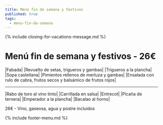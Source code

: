 ```yaml
---
title: Menú fin de semana y festivos
published: true
tags:
  - menu-fin-de-semana
---
```


{% include closing-for-vacations-message.md %}

# Menú fin de semana y festivos - 26€

|Fabada|
|Revuelto de setas, trigueros y gambas|
|Trigueros a la plancha|
|Sopa castellana|
|Pimientos rellenos de merluza y gambas|
|Ensalada con rulo de cabra, frutos secos y balsámico de frutos rojos|


------

|Rabo de toro al vino tinto|
|Carrillada en salsa|
|Entrecot|
|Picaña de ternera|
|Emperador a la plancha|
|Bacalao al horno|

<!-- |Cordero asado|eligiendo este segundo plato se añade 10€ al menú, en total 34€| -->

26€ - Vino, gaseosa, agua y postre incluidos

{% include footer-menu.md %}
